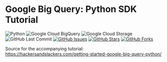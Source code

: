 # Google Big Query: Python SDK Tutorial


![Python](https://img.shields.io/badge/Python-v3.7-blue.svg?logo=python&longCache=true&logoColor=white&colorB=5e81ac&style=flat-square&colorA=2e3440)
![Google Cloud BigQuery](https://img.shields.io/badge/Google--BigQuery-v1.11.2-blue.svg?logo=Google&longCache=true&logoColor=white&colorB=5e81ac&style=flat-square&colorA=2e3440)
![Google Cloud Storage](https://img.shields.io/badge/Google--Cloud--Storage-v1.15.0-blue.svg?logo=Google&longCache=true&logoColor=white&colorB=5e81ac&style=flat-square&colorA=2e3440)
![GitHub Last Commit](https://img.shields.io/github/last-commit/google/skia.svg?style=flat-square&colorA=2e3440&colorB=a3be8c)
[![GitHub Issues](https://img.shields.io/github/issues/toddbirchard/tableau-extraction.svg?style=flat-square&colorA=2e3440&colorB=d08770)](https://github.com/hackersandslackers/bigquery-python-tutorial/issues)
[![GitHub Stars](https://img.shields.io/github/stars/toddbirchard/tableau-extraction.svg?style=flat-square&colorB=d08770&colorA=2e3440)](https://github.com/hackersandslackers/bigquery-python-tutorial/stargazers)
[![GitHub Forks](https://img.shields.io/github/forks/toddbirchard/tableau-extraction.svg?style=flat-square&colorA=2e3440&colorB=5e81ac)](https://github.com/hackersandslackers/bigquery-python-tutorial/network)


Source for the accompanying tutorial: https://hackersandslackers.com/getting-started-google-big-query-python/
